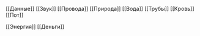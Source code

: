 [[Данные]]
[[Звук]]
[[Провода]]
[[Природа]]
[[Вода]]
[[Трубы]]
[[Кровь]]
[[Пот]]


[[Энергия]]
[[Деньги]]